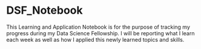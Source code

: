 # DSF_Notebook

This Learning and Application Notebook is for the purpose of tracking my progress during my Data Science Fellowship. I will be reporting what I learn each week as well as how I applied this newly learned topics and skills. 
